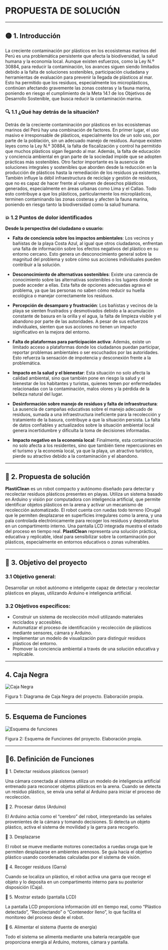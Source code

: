 # PROPUESTA DE SOLUCIÓN
---

## 🟡 1. Introducción

La creciente contaminación por plásticos en los ecosistemas marinos del Perú es una problemática persistente que afecta la biodiversidad, la salud humana y la economía local. Aunque existen esfuerzos, como la Ley N.º 30884, para reducir la contaminación, los avances siguen siendo limitados debido a la falta de soluciones sostenibles, participación ciudadana y herramientas de evaluación para prevenir la llegada de plásticos al mar. Esto ha permitido que los residuos, especialmente los microplásticos, continúen afectando gravemente las zonas costeras y la fauna marina, poniendo en riesgo el cumplimiento de la Meta 14.1 de los Objetivos de Desarrollo Sostenible, que busca reducir la contaminación marina.

### 🔍 1.1 ¿Qué hay detrás de la situación?

Detrás de la creciente contaminación por plásticos en los ecosistemas marinos del Perú hay una combinación de factores. En primer lugar, el uso masivo e irresponsable de plásticos, especialmente los de un solo uso, por parte de la población, sin un adecuado manejo de residuos. Aunque existen leyes como la Ley N.º 30884, la falta de fiscalización y control ha permitido que muchos plásticos sigan llegando al mar. Además, la falta de educación y conciencia ambiental en gran parte de la sociedad impide que se adopten prácticas más sostenibles. Otro factor importante es la ausencia de soluciones integrales y sostenibles que aborden desde la reducción en la producción de plásticos hasta la remediación de los residuos ya existentes. También influye la débil infraestructura de reciclaje y gestión de residuos, que no es capaz de hacer frente al volumen de desechos plásticos generados, especialmente en áreas urbanas como Lima y el Callao. Todo esto contribuye a que los plásticos, particularmente los microplásticos, terminen contaminando las zonas costeras y afecten la fauna marina, poniendo en riesgo tanto la biodiversidad como la salud humana.

### 💥 1.2 Puntos de dolor identificados

**Desde la perspectiva del ciudadano o usuario:**

- **Falta de conciencia sobre los impactos ambientales**: Los vecinos y bañistas de la playa Costa Azul, al igual que otros ciudadanos, enfrentan una falta de información sobre los efectos negativos del plástico en su entorno cercano. Esto genera un desconocimiento general sobre la magnitud del problema y sobre cómo sus acciones individuales pueden contribuir a la solución.
  
- **Desconocimiento de alternativas sostenibles**: Existe una carencia de conocimiento sobre las alternativas sostenibles o los lugares donde se puede acceder a ellas. Esta falta de opciones adecuadas agrava el problema, ya que las personas no saben cómo reducir su huella ecológica o manejar correctamente los residuos.

- **Percepción de desamparo y frustración**: Los bañistas y vecinos de la playa se sienten frustrados y desmotivados debido a la acumulación constante de basura en la orilla y el agua, la falta de limpieza visible y el abandono por parte de las autoridades. A pesar de sus esfuerzos individuales, sienten que sus acciones no tienen un impacto significativo en la mejora del entorno.

- **Falta de plataformas para participación activa**: Además, existe un limitado acceso a plataformas donde los ciudadanos puedan participar, reportar problemas ambientales o ser escuchados por las autoridades. Esto refuerza la sensación de impotencia y desconexión frente a la problemática.

- **Impacto en la salud y el bienestar**: Esta situación no solo afecta la calidad ambiental, sino que también pone en riesgo la salud y el bienestar de los habitantes y turistas, quienes temen por enfermedades relacionadas con la contaminación, malos olores y la pérdida de la belleza natural del lugar.

- **Desinformación sobre manejo de residuos y falta de infraestructura**: La ausencia de campañas educativas sobre el manejo adecuado de residuos, sumada a una infraestructura ineficiente para la recolección y tratamiento de la basura, contribuye a que la situación persista. La falta de datos confiables y actualizados sobre la situación ambiental local genera incertidumbre y dificulta la toma de decisiones informadas.

- **Impacto negativo en la economía local**: Finalmente, esta contaminación no solo afecta a los residentes, sino que también tiene repercusiones en el turismo y la economía local, ya que la playa, un atractivo turístico, pierde su atractivo debido a la contaminación y el abandono.

---

## 🌱 2. Propuesta de solución

**PlastiClean** es un robot compacto y autónomo diseñado para detectar y recolectar residuos plásticos presentes en playas. Utiliza un sistema basado en Arduino y visión por computadora con inteligencia artificial, que permite identificar objetos plásticos en la arena y activar un mecanismo de recolección automatizado. El robot cuenta con ruedas todo terreno (Oruga) que le permiten desplazarse en superficies irregulares como la arena, y una pala controlada electrónicamente para recoger los residuos y depositarlos en un compartimento interno. Una pantalla LCD integrada muestra el estado del proceso en tiempo real. **PlastiClean** representa una solución práctica, educativa y replicable, ideal para sensibilizar sobre la contaminación por plásticos, especialmente en entornos educativos o zonas vulnerables.

---

## 🎯 3. Objetivo del proyecto

### 3.1 Objetivo general:

Desarrollar un robot autónomo e inteligente capaz de detectar y recolectar plásticos en playas, utilizando Arduino e inteligencia artificial.

### 3.2 Objetivos específicos:

- Construir un sistema de recolección móvil utilizando materiales reciclados y accesibles.  
- Automatizar el proceso de identificación y recolección de plásticos mediante sensores, cámara y Arduino.  
- Implementar un modelo de visualización para distinguir residuos plásticos del entorno. 
- Promover la conciencia ambiental a través de una solución educativa y replicable.

---

## 4. Caja Negra

![Caja Negra](../Imagenes/3_CAJA_NEGRA.png)

Figura 1: Diagrama de Caja Negra del proyecto. Elaboración propia.

---

## 5. Esquema de Funciones

![Esquema de funciones](../Imagenes/3_ESQUEMA_DE_FUNCIONES.png)

Figura 2: Esquema de Funciones del proyecto. Elaboración propia.

---

## 🧩6. Definición de Funciones

:small_orange_diamond: 1. Detectar residuos plásticos (sensor)

Una cámara conectada al sistema utiliza un modelo de inteligencia artificial entrenado para reconocer objetos plásticos en la arena. Cuando se detecta un residuo plástico, se envía una señal al Arduino para iniciar el proceso de recolección.


🔹 2. Procesar datos (Arduino)

El Arduino actúa como el “cerebro” del robot, interpretando las señales provenientes de la cámara y tomando decisiones. Si detecta un objeto plástico, activa el sistema de movilidad y la garra para recogerlo.


🔹 3. Desplazarse 

El robot se mueve mediante motores conectados a ruedas oruga que le permiten desplazarse en ambientes arenosos. Se guía hacia el objetivo plástico usando coordenadas calculadas por el sistema de visión.


🔹 4. Recoger residuos (Garra)

Cuando se localiza un plástico, el robot activa una garra que recoge el objeto y lo deposita en un compartimento interno para su posterior disposición (Caja).

🔹 5. Mostrar estado (pantalla LCD)

La pantalla LCD proporciona información útil en tiempo real, como “Plástico detectado”, “Recolectando” o “Contenedor lleno”, lo que facilita el monitoreo del proceso desde el robot.

🔹 6. Alimentar el sistema (fuente de energía)

Todo el sistema se alimenta mediante una batería recargable que proporciona energía al Arduino, motores, cámara y pantalla.